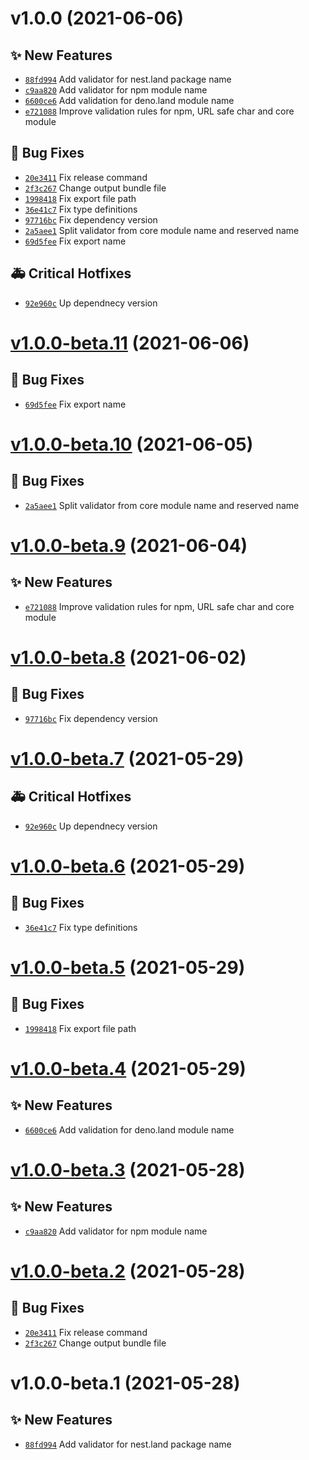 # v1.0.0 (2021-06-06)

## ✨ New Features
- [`88fd994`](https://github.com/TomokiMiyauci/is-valid-package-name/commit/88fd994)   Add validator for nest.land package name 
- [`c9aa820`](https://github.com/TomokiMiyauci/is-valid-package-name/commit/c9aa820)   Add validator for npm module name 
- [`6600ce6`](https://github.com/TomokiMiyauci/is-valid-package-name/commit/6600ce6)   Add validation for deno.land module name 
- [`e721088`](https://github.com/TomokiMiyauci/is-valid-package-name/commit/e721088)   Improve validation rules for npm, URL safe char and core module 

## 🐛 Bug Fixes
- [`20e3411`](https://github.com/TomokiMiyauci/is-valid-package-name/commit/20e3411)   Fix release command 
- [`2f3c267`](https://github.com/TomokiMiyauci/is-valid-package-name/commit/2f3c267)   Change output bundle file 
- [`1998418`](https://github.com/TomokiMiyauci/is-valid-package-name/commit/1998418)   Fix export file path 
- [`36e41c7`](https://github.com/TomokiMiyauci/is-valid-package-name/commit/36e41c7)   Fix type definitions 
- [`97716bc`](https://github.com/TomokiMiyauci/is-valid-package-name/commit/97716bc)   Fix dependency version 
- [`2a5aee1`](https://github.com/TomokiMiyauci/is-valid-package-name/commit/2a5aee1)   Split validator from core module name and reserved name 
- [`69d5fee`](https://github.com/TomokiMiyauci/is-valid-package-name/commit/69d5fee)   Fix export name 

## 🚑 Critical Hotfixes
- [`92e960c`](https://github.com/TomokiMiyauci/is-valid-package-name/commit/92e960c)   Up dependnecy version

# [v1.0.0-beta.11](https://github.com/TomokiMiyauci/is-valid-package-name/compare/v1.0.0-beta.10...v1.0.0-beta.11) (2021-06-06)

## 🐛 Bug Fixes
- [`69d5fee`](https://github.com/TomokiMiyauci/is-valid-package-name/commit/69d5fee)   Fix export name

# [v1.0.0-beta.10](https://github.com/TomokiMiyauci/is-valid-package-name/compare/v1.0.0-beta.9...v1.0.0-beta.10) (2021-06-05)

## 🐛 Bug Fixes
- [`2a5aee1`](https://github.com/TomokiMiyauci/is-valid-package-name/commit/2a5aee1)   Split validator from core module name and reserved name

# [v1.0.0-beta.9](https://github.com/TomokiMiyauci/is-valid-package-name/compare/v1.0.0-beta.8...v1.0.0-beta.9) (2021-06-04)

## ✨ New Features
- [`e721088`](https://github.com/TomokiMiyauci/is-valid-package-name/commit/e721088)   Improve validation rules for npm, URL safe char and core module

# [v1.0.0-beta.8](https://github.com/TomokiMiyauci/is-valid-package-name/compare/v1.0.0-beta.7...v1.0.0-beta.8) (2021-06-02)

## 🐛 Bug Fixes
- [`97716bc`](https://github.com/TomokiMiyauci/is-valid-package-name/commit/97716bc)   Fix dependency version

# [v1.0.0-beta.7](https://github.com/TomokiMiyauci/is-valid-package-name/compare/v1.0.0-beta.6...v1.0.0-beta.7) (2021-05-29)

## 🚑 Critical Hotfixes
- [`92e960c`](https://github.com/TomokiMiyauci/is-valid-package-name/commit/92e960c)   Up dependnecy version

# [v1.0.0-beta.6](https://github.com/TomokiMiyauci/is-valid-package-name/compare/v1.0.0-beta.5...v1.0.0-beta.6) (2021-05-29)

## 🐛 Bug Fixes
- [`36e41c7`](https://github.com/TomokiMiyauci/is-valid-package-name/commit/36e41c7)   Fix type definitions

# [v1.0.0-beta.5](https://github.com/TomokiMiyauci/is-valid-package-name/compare/v1.0.0-beta.4...v1.0.0-beta.5) (2021-05-29)

## 🐛 Bug Fixes
- [`1998418`](https://github.com/TomokiMiyauci/is-valid-package-name/commit/1998418)   Fix export file path

# [v1.0.0-beta.4](https://github.com/TomokiMiyauci/is-valid-package-name/compare/v1.0.0-beta.3...v1.0.0-beta.4) (2021-05-29)

## ✨ New Features
- [`6600ce6`](https://github.com/TomokiMiyauci/is-valid-package-name/commit/6600ce6)   Add validation for deno.land module name

# [v1.0.0-beta.3](https://github.com/TomokiMiyauci/is-valid-package-name/compare/v1.0.0-beta.2...v1.0.0-beta.3) (2021-05-28)

## ✨ New Features
- [`c9aa820`](https://github.com/TomokiMiyauci/is-valid-package-name/commit/c9aa820)   Add validator for npm module name

# [v1.0.0-beta.2](https://github.com/TomokiMiyauci/is-valid-package-name/compare/v1.0.0-beta.1...v1.0.0-beta.2) (2021-05-28)

## 🐛 Bug Fixes
- [`20e3411`](https://github.com/TomokiMiyauci/is-valid-package-name/commit/20e3411)   Fix release command 
- [`2f3c267`](https://github.com/TomokiMiyauci/is-valid-package-name/commit/2f3c267)   Change output bundle file

# v1.0.0-beta.1 (2021-05-28)

## ✨ New Features
- [`88fd994`](https://github.com/TomokiMiyauci/is-valid-package-name/commit/88fd994)   Add validator for nest.land package name
